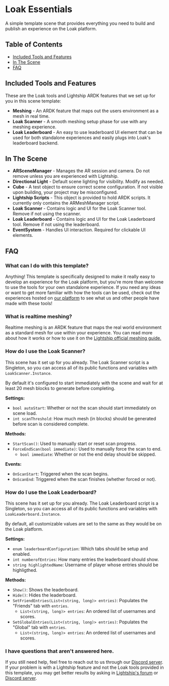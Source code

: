# Loak Essentials

A simple template scene that provides everything you need to build and publish an experience on the Loak platform.

## Table of Contents
- [Included Tools and Features](#included-tools-and-features)
- [In The Scene](#in-the-scene)
- [FAQ](#faq)

## Included Tools and Features

These are the Loak tools and Lightship ARDK features that we set up for you in this scene template:

* **Meshing** - An ARDK feature that maps out the users environment as a mesh in real time.
* **Loak Scanner** - A smooth meshing setup phase for use with any meshing experience.
* **Loak Leaderboard** - An easy to use leaderboard UI element that can be used for both standalone experiences and easily plugs into Loak's leaderboard backend.

## In The Scene

* **ARSceneManager** - Manages the AR session and camera. Do not remove unless you are experienced with Lightship.
* **Directional Light** - Default scene lighting for visibility. Modify as needed.
* **Cube** - A test object to ensure correct scene configuration. If not visible upon building, your project may be misconfigured.
* **Lightship Scripts** - This object is provided to hold ARDK scripts. It currently only contains the ARMeshManager script.
* **Loak Scanner** - Contains logic and UI for the Loak Scanner tool. Remove if not using the scanner.
* **Loak Leaderboard** - Contains logic and UI for the Loak Leaderboard tool. Remove if not using the leaderboard.
* **EventSystem** - Handles UI interaction. Required for clickable UI elements.

## FAQ

### What can I do with this template?

Anything! This template is specifically designed to make it really easy to develop an experience for the Loak platform, but you're more than welcome to use the tools for your own standalone experience. If you need any ideas or want to get more familiar with how the tools can be used, check out the experiences hosted on [our platform](https://www.loak.co/) to see what us and other people have made with these tools!

### What is realtime meshing?

Realtime meshing is an ARDK feature that maps the real world environment as a standard mesh for use within your experience. You can read more about how it works or how to use it on the [Lightship official meshing guide.](https://lightship.dev/guides/meshing/)

### How do I use the Loak Scanner?

This scene has it set up for you already. The Loak Scanner script is a Singleton, so you can access all of its public functions and variables with `LoakScanner.Instance`.

By default it's configured to start immediately with the scene and wait for at least 20 mesh blocks to generate before completing.

**Settings:**
* `bool autoStart`: Whether or not the scan should start immediately on scene load.
* `int scanThreshold`: How much mesh (in blocks) should be generated before scan is considered complete.

**Methods:**
* `StartScan()`: Used to manually start or reset scan progress.
* `ForceEndScan(bool immediate)`: Used to manually force the scan to end.
    * `bool immediate`: Whether or not the end delay should be skipped.

**Events:**
* `OnScanStart`: Triggered when the scan begins.
* `OnScanEnd`: Triggered when the scan finishes (whether forced or not).

### How do I use the Loak Leaderboard?

This scene has it set up for you already. The Loak Leaderboard script is a Singleton, so you can access all of its public functions and variables with `LoakLeaderboard.Instance`.

By default, all customizable values are set to the same as they would be on the Loak platform.

**Settings:**
* `enum leaderboardConfiguration`: Which tabs should be setup and enabled.
* `int numberofEntries`: How many entries the leaderboard should show.
* `string highlightedName`: Username of player whose entries should be highligthed.

**Methods:**
* `Show()`: Shows the leaderboard.
* `Hide()`: Hides the leaderboard.
* `SetFriendEntries(List<(string, long)> entries)`: Populates the "Friends" tab with `entries`.
    * `List<(string, long)> entries`: An ordered list of usernames and scores.
* `SetGlobalEntries(List<(string, long)> entries)`: Populates the "Global" tab with `entries`.
    * `List<(string, long)> entries`: An ordered list of usernames and scores.

### I have questions that aren't answered here.

If you still need help, feel free to reach out to us through our [Discord server](https://discord.gg/y8wzR8MKKk). If your problem is with a Lightship feature and not the Loak tools provided in this template, you may get better results by asking in [Lightship's forum](https://community.lightship.dev/) or [Discord server](https://discord.gg/RM6m4nWmYp).